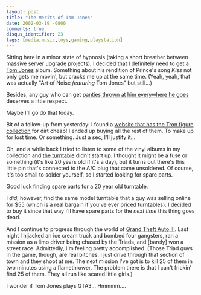 ```yaml
---
layout: post
title: "The Merits of Tom Jones"
date: 2002-03-19 -0800
comments: true
disqus_identifier: 23
tags: [media,music,toys,gaming,playstation]
---
```

Sitting here in a minor state of hypnosis (taking a short breather
between massive server upgrade projects), I decided that I definitely
need to get a [Tom Jones](http://www.tomjones.com/) album. Something
about his rendition of Prince's song *Kiss* not only gets me movin', but
cracks me up at the same time. (Yeah, yeah, that was actually "Art of
Noise *featuring* Tom Jones" but still...)

 Besides, any guy who can get [panties thrown at him everywhere he
goes](http://www.salon.com/health/sex/urge/1999/10/19/tomjones/)
deserves a little respect.

 Maybe I'll go do that today.

 Bit of a follow-up from yesterday: I found a [website that has the Tron
figure collection](http://www.emerchandise.com/browse/TRON/ACTIONFI/)
for dirt cheap! I ended up buying all the rest of them. To make up for
lost time. Or something. Just a sec, I'll justify it...

 Oh, and a while back I tried to listen to some of the vinyl albums in
my collection and [the
turntable](http://www.compassnet.com/concept/tables/1215s.htm) didn't
start up. I thought it might be a fuse or something (it's like 20 years
old if it's a day), but it turns out there's this little pin that's
connected to the A/C plug that came unsoldered. Of course, it's too
small to solder yourself, so I started looking for spare parts.

 Good luck finding spare parts for a 20 year old turntable.

 I *did*, however, find the same model turntable that a guy was selling
online for $55 (which is a real bargain if you've ever priced
turntables). I decided to buy it since that way I'll have spare parts
for the *next time* this thing goes dead.

 And I continue to progress through the world of [Grand Theft Auto
III](http://www.rockstargames.com/grandtheftauto3/). Last night I
hijacked an ice cream truck and bombed four gangsters, ran a mission as
a limo driver being chased by the Triads, and [barely] won a street
race. Admittedly, I'm feeling pretty accomplished. (Those Triad guys in
the game, though, are real bitches. I just drive through that section of
town and they shoot at me. The next mission I've got is to kill 25 of
them in two minutes using a flamethrower. The problem there is that I
can't frickin' find 25 of them. They all run like scared little girls.)

 I wonder if Tom Jones plays GTA3... Hmmmm....
